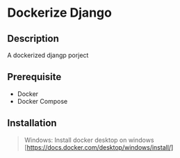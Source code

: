 # Dockerize Django
## Description
A dockerized djangp porject
## Prerequisite
- Docker
- Docker Compose
## Installation
> Windows: Install docker desktop on windows [https://docs.docker.com/desktop/windows/install/]
